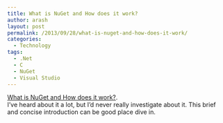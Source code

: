 ```yaml
---
title: What is NuGet and How does it work?
author: arash
layout: post
permalink: /2013/09/28/what-is-nuget-and-how-does-it-work/
categories:
  - Technology
tags:
  - .Net
  - C
  - NuGet
  - Visual Studio
---
```

[What is NuGet and How does it work?][1].  
I&#8217;ve heard about it a lot, but I&#8217;d never really investigate about it. This brief and concise introduction can be good place dive in.

 [1]: http://codingtips.net/2013/08/16/what-is-nuget-and-how-does-it-work/